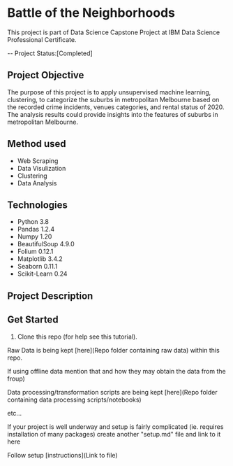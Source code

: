 # Battle of the Neighborhoods
This project is part of Data Science Capstone Project at IBM Data Science Professional Certificate.

-- Project Status:[Completed]

## Project Objective
The purpose of this project is to apply unsupervised machine learning, clustering, to categorize the suburbs in metropolitan Melbourne based on the recorded crime incidents, venues categories, and rental status of 2020. The analysis results could provide insights into the features of suburbs in metropolitan Melbourne.

## Method used
- Web Scraping
- Data Visulization
- Clustering
- Data Analysis

## Technologies
- Python 3.8
- Pandas 1.2.4
- Numpy 1.20
- BeautifulSoup 4.9.0
- Folium 0.12.1
- Matplotlib 3.4.2
- Seaborn 0.11.1
- Scikit-Learn 0.24

## Project Description


## Get Started

1. Clone this repo (for help see this tutorial).

Raw Data is being kept [here](Repo folder containing raw data) within this repo.

If using offline data mention that and how they may obtain the data from the froup)

Data processing/transformation scripts are being kept [here](Repo folder containing data processing scripts/notebooks)

etc...

If your project is well underway and setup is fairly complicated (ie. requires installation of many packages) create another "setup.md" file and link to it here

Follow setup [instructions](Link to file)
